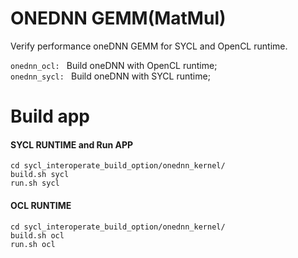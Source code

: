 # ONEDNN GEMM(MatMul)

Verify performance oneDNN GEMM for SYCL and OpenCL runtime.

``onednn_ocl: `` Build oneDNN with OpenCL runtime; <br>
``onednn_sycl: `` Build oneDNN with SYCL runtime;  <br>

# Build app

#### SYCL RUNTIME and Run APP

    cd sycl_interoperate_build_option/onednn_kernel/
    build.sh sycl
    run.sh sycl

#### OCL RUNTIME

    cd sycl_interoperate_build_option/onednn_kernel/
    build.sh ocl
    run.sh ocl

